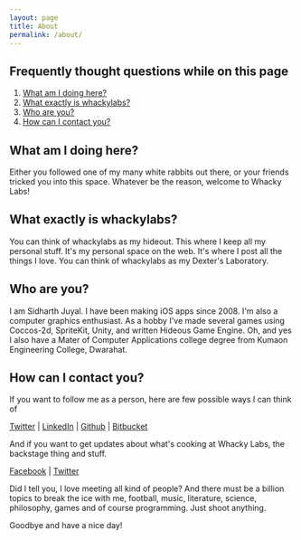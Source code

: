 ```yaml
---
layout: page
title: About
permalink: /about/
---
```


## Frequently thought questions while on this page

1. [What am I doing here?](#what-am-i-doing-here)
1. [What exactly is whackylabs?](#what-exactly-is-whackylabs)
1. [Who are you?](#who-are-you)
1. [How can I contact you?](#how-can-i-contact-you)

## What am I doing here?

Either you followed one of my many white rabbits out there, or your friends tricked you into this space. Whatever be the reason, welcome to Whacky Labs!

## What exactly is whackylabs?

You can think of whackylabs as my hideout. This where I keep all my personal stuff. It's my personal space on the web. It's where I post all the things I love. You can think of whackylabs as my Dexter's Laboratory.

## Who are you?

I am Sidharth Juyal. I have been making iOS apps since 2008. I'm also a computer graphics enthusiast. As a hobby I've made several games using Coccos-2d, SpriteKit, Unity, and written Hideous Game Engine.
Oh, and yes I also have a Mater of Computer Applications college degree from Kumaon Engineering College, Dwarahat.

## How can I contact you?

If you want to follow me as a person, here are few possible ways I can think of

[Twitter](https://twitter.com/chunkyguy) | [LinkedIn](https://nl.linkedin.com/in/sidharthjuyal) | [Github](https://github.com/chunkyguy) | [Bitbucket](https://bitbucket.org/chunkyguy/)

And if you want to get updates about what's cooking at Whacky Labs, the backstage thing and stuff.

[Facebook](https://www.facebook.com/whackylabs) | [Twitter](https://twitter.com/whackylabs)

Did I tell you, I love meeting all kind of people? And there must be a billion topics to break the ice with me, football, music, literature, science, philosophy, games and of course programming. Just shoot anything.

Goodbye and have a nice day!

